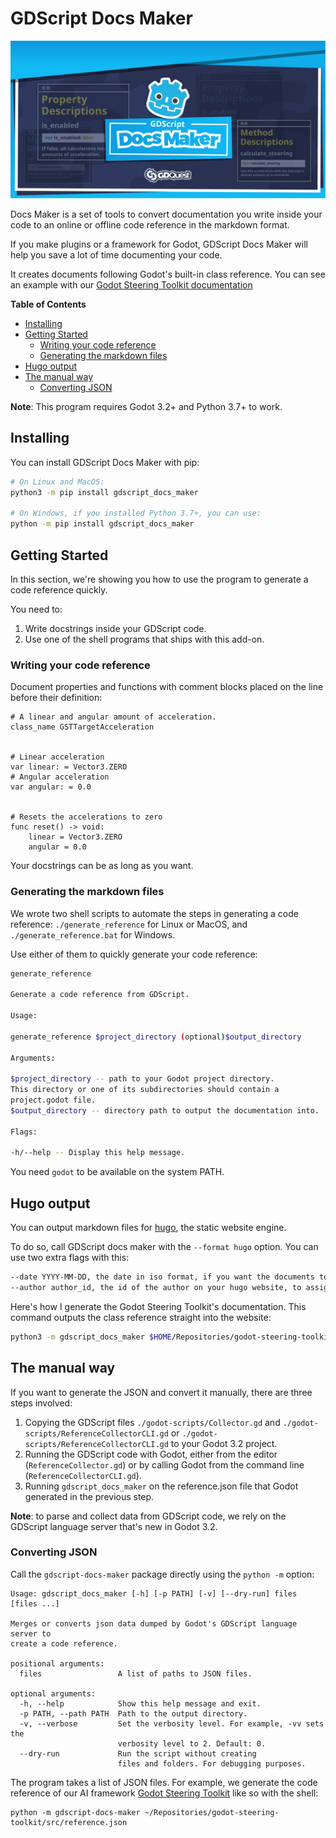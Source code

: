 # GDScript Docs Maker #

![Project banner](./assets/gdscript-docs-maker-banner.svg)

Docs Maker is a set of tools to convert documentation you write inside your code to an online or offline code reference in the markdown format.

If you make plugins or a framework for Godot, GDScript Docs Maker will help you save a lot of time documenting your code.

It creates documents following Godot's built-in class reference. You can see an example with our [Godot Steering Toolkit documentation](https://www.gdquest.com/docs/godot-steering-toolkit/reference/)


<!-- markdown-toc start - Don't edit this section. Run M-x markdown-toc-refresh-toc -->
**Table of Contents**

- [Installing](#installing)
- [Getting Started](#getting-started)
    - [Writing your code reference](#writing-your-code-reference)
    - [Generating the markdown files](#generating-the-markdown-files)
- [Hugo output](#hugo-output)
- [The manual way](#the-manual-way)
    - [Converting JSON](#converting-json)

<!-- markdown-toc end -->

**Note**: This program requires Godot 3.2+ and Python 3.7+ to work.

## Installing ##

You can install GDScript Docs Maker with pip:

```bash
# On Linux and MacOS:
python3 -m pip install gdscript_docs_maker

# On Windows, if you installed Python 3.7+, you can use:
python -m pip install gdscript_docs_maker
```

## Getting Started ##

In this section, we're showing you how to use the program to generate a code reference quickly.

You need to:

1. Write docstrings inside your GDScript code.
2. Use one of the shell programs that ships with this add-on.

### Writing your code reference ###

Document properties and functions with comment blocks placed on the line before their definition:

```gdscript
# A linear and angular amount of acceleration.
class_name GSTTargetAcceleration


# Linear acceleration
var linear: = Vector3.ZERO
# Angular acceleration
var angular: = 0.0


# Resets the accelerations to zero
func reset() -> void:
	linear = Vector3.ZERO
	angular = 0.0
```

Your docstrings can be as long as you want.

### Generating the markdown files ###

We wrote two shell scripts to automate the steps in generating a code reference: `./generate_reference` for Linux or MacOS, and `./generate_reference.bat` for Windows.

Use either of them to quickly generate your code reference:

```bash
generate_reference

Generate a code reference from GDScript.

Usage:

generate_reference $project_directory (optional)$output_directory

Arguments:

$project_directory -- path to your Godot project directory.
This directory or one of its subdirectories should contain a
project.godot file.
$output_directory -- directory path to output the documentation into.

Flags:

-h/--help -- Display this help message.
```

You need `godot` to be available on the system PATH.

## Hugo output ##

You can output markdown files for [hugo](https://gohugo.io/), the static website engine.

To do so, call GDScript docs maker with the `--format hugo` option. You can use two extra flags with this:

```bash
--date YYYY-MM-DD, the date in iso format, if you want the documents to have a date other than today. Default: datetime.date.today()
--author author_id, the id of the author on your hugo website, to assign an the author for the documents. Default: ""
```

Here's how I generate the Godot Steering Toolkit's documentation. This command outputs the class reference straight into the website:

```bash
python3 -m gdscript_docs_maker $HOME/Repositories/godot-steering-toolkit/project/reference.json --format hugo --author razoric --path $HOME/Repositories/website/content/docs/godot-steering-toolkit/reference/classes/
```

## The manual way ##

If you want to generate the JSON and convert it manually, there are three steps involved:

1. Copying the GDScript files `./godot-scripts/Collector.gd` and `./godot-scripts/ReferenceCollectorCLI.gd` or `./godot-scripts/ReferenceCollectorCLI.gd` to your Godot 3.2 project.
2. Running the GDScript code with Godot, either from the editor (`ReferenceCollector.gd`) or by calling Godot from the command line (`ReferenceCollectorCLI.gd`).
3. Running `gdscript_docs_maker` on the reference.json file that Godot generated in the previous step.

<!-- TODO: turn into a note block on the website. -->
**Note**: to parse and collect data from GDScript code, we rely on the GDScript language server that's new in Godot 3.2.

### Converting JSON ###

Call the `gdscript-docs-maker` package directly using the `python -m` option:

```
Usage: gdscript_docs_maker [-h] [-p PATH] [-v] [--dry-run] files [files ...]

Merges or converts json data dumped by Godot's GDScript language server to
create a code reference.

positional arguments:
  files                 A list of paths to JSON files.

optional arguments:
  -h, --help            Show this help message and exit.
  -p PATH, --path PATH  Path to the output directory.
  -v, --verbose         Set the verbosity level. For example, -vv sets the
                        verbosity level to 2. Default: 0.
  --dry-run             Run the script without creating
                        files and folders. For debugging purposes.
```

The program takes a list of JSON files. For example, we generate the code reference of our AI framework [Godot Steering Toolkit](https://github.com/GDQuest/godot-steering-toolkit/) like so with the shell:

```fish
python -m gdscript-docs-maker ~/Repositories/godot-steering-toolkit/src/reference.json
```
